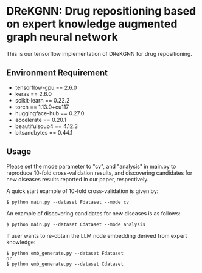 # DReKGNN: Drug repositioning based on expert knowledge augmented graph neural network
This is our tensorflow implementation of DReKGNN for drug repositioning.

 
## Environment Requirement
- tensorflow-gpu == 2.6.0
- keras == 2.6.0
- scikit-learn == 0.22.2
- torch == 1.13.0+cu117
- huggingface-hub == 0.27.0
- accelerate == 0.20.1
- beautifulsoup4 == 4.12.3
- bitsandbytes == 0.44.1



## Usage

Please set the mode parameter to "cv", and "analysis" in main.py to reproduce 10-fold cross-validation results, and discovering candidates for new diseases results reported in our paper, respectively.



A quick start example of 10-fold cross-validation is given by:

```shell
$ python main.py --dataset Fdataset --mode cv
```

An example of discovering candidates for new diseases is as follows:
```shell
$ python main.py --dataset Cdataset --mode analysis
```

If user wants to re-obtain the LLM node embedding derived from expert knowledge:
```shell
$ python emb_generate.py --dataset Fdataset
or 
$ python emb_generate.py --dataset Cdataset
```
